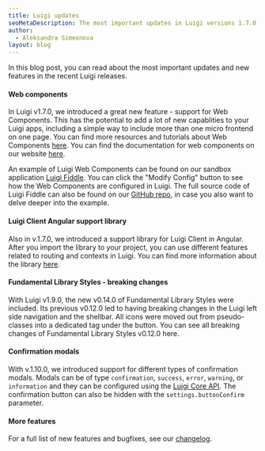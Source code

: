 ```yaml
---
title: Luigi updates
seoMetaDescription: The most important updates in Luigi versions 1.7.0 - 1.10.0
author:
  - Aleksandra Simeonova
layout: blog
---
```


In this blog post, you can read about the most important updates and new features in the recent Luigi releases.
<!-- Excerpt -->

#### Web components

In Luigi v1.7.0, we introduced a great new feature - support for Web Components. This has the potential to add a lot of new capablities to your Luigi apps, including a simple way to include more than one micro frontend on one page. You can find more resources and tutorials about Web Components [here](https://developer.mozilla.org/en-US/docs/Web/Web_Components). You can find the documentation for web components on our website [here](https://docs.luigi-project.io/docs/web-component).

An example of Luigi Web Components can be found on our sandbox application [Luigi Fiddle](https://fiddle.luigi-project.io/). You can click the "Modify Config" button to see how the Web Components are configured in Luigi. The full source code of Luigi Fiddle can also be found on our [GitHub repo](https://github.com/SAP/luigi/tree/main/website/fiddle), in case you also want to delve deeper into the example.

#### Luigi Client Angular support library

Also in v.1.7.0, we introduced a support library for Luigi Client in Angular. After you import the library to your project, you can use different features related to routing and contexts in Luigi. You can find more information about the library [here](https://github.com/SAP/luigi/tree/main/client-frameworks-support/client-support-angular).

#### Fundamental Library Styles - breaking changes

With Luigi v1.9.0, the new v0.14.0 of Fundamental Library Styles were included. Its previous v0.12.0 led to having breaking changes in the Luigi left side navigation and the shellbar. All icons were moved out from pseudo-classes into a dedicated tag <i class="sap-icon sap-icon--{modifier}"></i> under the button. You can see all breaking changes of Fundamental Library Styles v0.12.0 here.

#### Confirmation modals

With v.1.10.0, we introduced support for different types of confirmation modals. Modals can be of type `confirmation`, `success`, `error`, `warning`, or `information` and they can be configured using the [Luigi Core API](https://docs.luigi-project.io/docs/luigi-core-api/?section=showconfirmationmodal). The confirmation button can also be hidden with the `settings.buttonConfirm` parameter.

#### More features

For a full list of new features and bugfixes, see our [changelog](https://github.com/SAP/luigi/blob/main/CHANGELOG.md).
